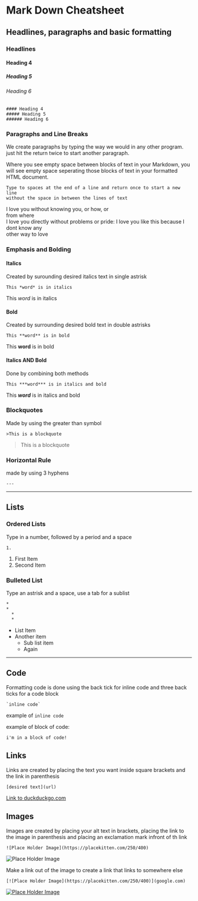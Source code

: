 # Mark Down Cheatsheet

## Headlines, paragraphs and basic formatting

### Headlines

#### Heading 4
##### Heading 5
###### Heading 6

```
#### Heading 4
##### Heading 5
###### Heading 6
```
### Paragraphs and Line Breaks
We create paragraphs by typing the way we would in any other program. 
just hit the return twice to start another paragraph.

Where you see empty space between blocks of text in your Markdown, 
you will see empty space seperating those blocks of text in your formatted HTML document.

```
Type to spaces at the end of a line and return once to start a new line  
without the space in between the lines of text
```

I love you without knowing you, or how, or  
from where  
I love you directly without problems or pride:
I love you like this because I dont know any  
other way to love

### Emphasis and Bolding

#### Italics
Created by surounding desired italics text in single astrisk

```
This *word* is in italics
```

This *word* is in italics


#### Bold
Created by surrounding desired bold text in double astrisks

```
This **word** is in bold
```

This **word** is in bold


#### Italics AND Bold
Done by combining both methods

```
This ***word*** is in italics and bold
```

This ***word*** is in italics and bold


### Blockquotes
Made by using the greater than symbol

```
>This is a blockquote
```

>This is a blockquote


### Horizontal Rule

made by using 3 hyphens

```
---
```

---

## Lists

### Ordered Lists
Type in a number, followed by a period and a space
```
1. 
```

1. First Item
2. Second Item

### Bulleted List
Type an astrisk and a space, use a tab for a sublist
```
* 
* 
  *
  *
```
 * List Item
 * Another item
   * Sub list item
   * Again

---

## Code
Formatting code is done using the back tick for inline code and three back ticks for a code block
```
`inline code`
```
example of `inline code`

example of block of code:
```
i'm in a block of code!
```


## Links
Links are created by placing the text you want inside square brackets and the link in parenthesis

```
[desired text](url)
```
[Link to duckduckgo.com](https://duckduckgo.com/)


## Images
Images are created by placing your alt text in brackets, placing the link to the image in parenthesis and placing an exclamation mark infront of th link

```
![Place Holder Image](https://placekitten.com/250/400)

```

![Place Holder Image](https://placekitten.com/250/400)


Make a link out of the image to create a link that links to somewhere else 
```
[![Place Holder Image](https://placekitten.com/250/400)](google.com)
```

[![Place Holder Image](https://placekitten.com/300/400)](https://duckduckgo.com/)
